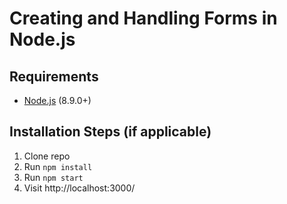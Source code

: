 # Creating and Handling Forms in Node.js

## Requirements

* [Node.js](http://nodejs.org/) (8.9.0+)

## Installation Steps (if applicable)

1. Clone repo
2. Run `npm install`
3. Run `npm start`
4. Visit http://localhost:3000/
